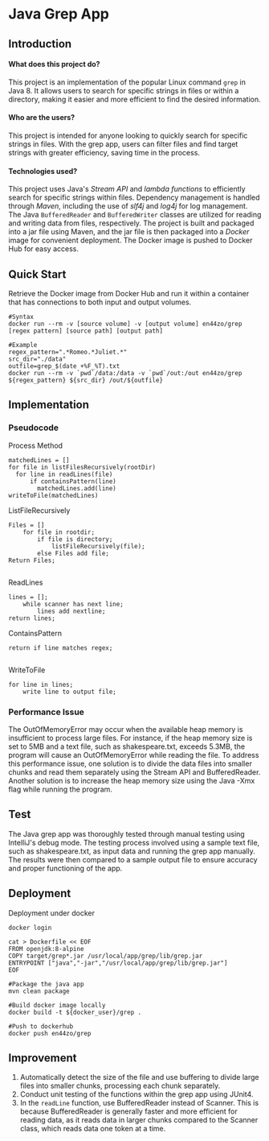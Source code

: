 # Java Grep App

## Introduction
#### What does this project do?
This project is an implementation of the popular Linux command `grep` in Java 8. 
It allows users to search for specific strings in files or within a directory, 
making it easier and more efficient to find the desired information.
#### Who are the users?
This project is intended for anyone looking to quickly search for specific strings in files. 
With the grep app, users can filter files and find target strings with greater efficiency, 
saving time in the process.
#### Technologies used?
This project uses Java's *Stream API* and *lambda functions* to efficiently search for 
specific strings within files. Dependency management is handled through *Maven*, including the use 
of *slf4j* and *log4j* for log management. The Java `BufferedReader` and `BufferedWriter` classes are 
utilized for reading and writing data from files, respectively. The project is built and 
packaged into a jar file using Maven, and the jar file is then packaged into a *Docker* image 
for convenient deployment. The Docker image is pushed to Docker Hub for easy access.
## Quick Start
Retrieve the Docker image from Docker Hub and run it within a container that has connections 
to both input and output volumes.
```shell
#Syntax
docker run --rm -v [source volume] -v [output volume] en44zo/grep [regex pattern] [source path] [output path]
```
```shell
#Example
regex_pattern=".*Romeo.*Juliet.*"
src_dir="./data"
outfile=grep_$(date +%F_%T).txt
docker run --rm -v `pwd`/data:/data -v `pwd`/out:/out en44zo/grep ${regex_pattern} ${src_dir} /out/${outfile}
```
## Implementation
### Pseudocode
Process Method
```
matchedLines = []
for file in listFilesRecursively(rootDir)
  for line in readLines(file)
      if containsPattern(line)
        matchedLines.add(line)
writeToFile(matchedLines)
```
ListFileRecursively
```
Files = []
    for file in rootdir;
        if file is directory;
            listFileRecursively(file);
        else Files add file;
Return Files;
            
```
ReadLines
```
lines = [];
    while scanner has next line;
        lines add nextline;
return lines;
```
ContainsPattern
```
return if line matches regex;
   
```
WriteToFile
```
for line in lines;
    write line to output file;
```
### Performance Issue
The OutOfMemoryError may occur when the available heap memory is insufficient to process large files. 
For instance, if the heap memory size is set to 5MB and a text file, such as shakespeare.txt, 
exceeds 5.3MB, the program will cause an OutOfMemoryError while reading the file. To address this 
performance issue, one solution is to divide the data files into smaller chunks and read them 
separately using the Stream API and BufferedReader. Another solution is to increase the heap memory
size using the Java -Xmx flag while running the program.

## Test
The Java grep app was thoroughly tested through manual testing using IntelliJ's debug mode. 
The testing process involved using a sample text file, such as shakespeare.txt, as input data and 
running the grep app manually. The results were then compared to a sample output file to ensure 
accuracy and proper functioning of the app.

## Deployment
Deployment under docker
```shell
docker login

cat > Dockerfile << EOF
FROM openjdk:8-alpine
COPY target/grep*.jar /usr/local/app/grep/lib/grep.jar
ENTRYPOINT ["java","-jar","/usr/local/app/grep/lib/grep.jar"]
EOF

#Package the java app 
mvn clean package

#Build docker image locally
docker build -t ${docker_user}/grep .

#Push to dockerhub
docker push en44zo/grep
```

## Improvement
1. Automatically detect the size of the file and use buffering to divide large files into
smaller chunks, processing each chunk separately.
2. Conduct unit testing of the functions within the grep app using JUnit4.
3. In the `readLine` function, use BufferedReader instead of Scanner. This is because BufferedReader 
is generally faster and more efficient for reading data, as it reads data in larger chunks
compared to the Scanner class, which reads data one token at a time.